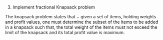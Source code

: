 3. Implement fractional Knapsack problem

The knapsack problem states that − given a set of items, holding weights and profit values, one must determine the subset of the items to be added in a knapsack such that, the total weight of the items must not exceed the limit of the knapsack and its total profit value is maximum.
